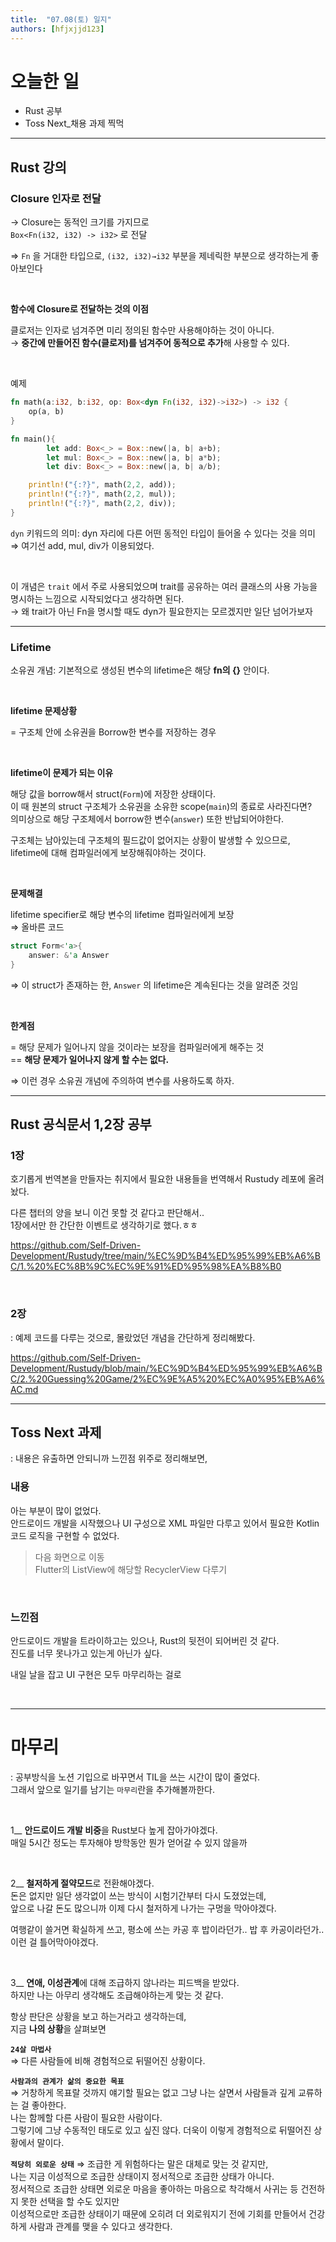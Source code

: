 ```yaml
---
title:  "07.08(토) 일지"
authors: [hfjxjjd123]
---
```


# 오늘한 일
- Rust 공부
- Toss Next_채용 과제 찍먹

---
## Rust 강의
### Closure 인자로 전달

→ Closure는 동적인 크기를 가지므로  
`Box<Fn(i32, i32) -> i32>` 로 전달

⇒ `Fn` 을 거대한 타입으로, `(i32, i32)→i32` 부분을 제네릭한 부분으로 생각하는게 좋아보인다  

<br/>

**함수에 Closure로 전달하는 것의 이점**  

클로저는 인자로 넘겨주면 미리 정의된 함수만 사용해야하는 것이 아니다.  
→ **중간에 만들어진 함수(클로저)를 넘겨주어 동적으로 추가**해 사용할 수 있다.

<br/>

예제
```rust
fn math(a:i32, b:i32, op: Box<dyn Fn(i32, i32)->i32>) -> i32 {
    op(a, b)
}

fn main(){
		let add: Box<_> = Box::new(|a, b| a+b);		
		let mul: Box<_> = Box::new(|a, b| a*b);
		let div: Box<_> = Box::new(|a, b| a/b);

    println!("{:?}", math(2,2, add));
    println!("{:?}", math(2,2, mul));
    println!("{:?}", math(2,2, div));
}
```

`dyn` 키워드의 의미: dyn 자리에 다른 어떤 동적인 타입이 들어올 수 있다는 것을 의미  
⇒ 여기선 add, mul, div가 이용되었다.

<br/>

이 개념은 `trait` 에서 주로 사용되었으며 trait를 공유하는 여러 클래스의 사용 가능을 명시하는 느낌으로 시작되었다고 생각하면 된다.  
→ 왜 trait가 아닌 Fn을 명시할 때도 dyn가 필요한지는 모르겠지만 일단 넘어가보자

---

### Lifetime

소유권 개념: 기본적으로 생성된 변수의 lifetime은 해당 **fn의 {}** 안이다.

<br/>

**lifetime 문제상황**

= 구조체 안에 소유권을 Borrow한 변수를 저장하는 경우

<br/>

**lifetime이 문제가 되는 이유**

해당 값을 borrow해서 struct(`Form`)에 저장한 상태이다.  
이 때 원본의 struct 구조체가 소유권을 소유한 scope(`main`)의 종료로 사라진다면?  
의미상으로 해당 구조체에서 borrow한 변수(`answer`) 또한 반납되어야한다.  

구조체는 남아있는데 구조체의 필드값이 없어지는 상황이 발생할 수 있으므로,  
lifetime에 대해 컴파일러에게 보장해줘야하는 것이다.  

<br/>

**문제해결**

lifetime specifier로 해당 변수의 lifetime 컴파일러에게 보장  
⇒ 올바른 코드

```rust
struct Form<'a>{
    answer: &'a Answer
}
```

⇒ 이 struct가 존재하는 한, `Answer` 의 lifetime은 계속된다는 것을 알려준 것임

<br/>

**한계점**

= 해당 문제가 일어나지 않을 것이라는 보장을 컴파일러에게 해주는 것  
== **해당 문제가 일어나지 않게 할 수는 없다.**

⇒ 이런 경우 소유권 개념에 주의하여 변수를 사용하도록 하자.

---

## Rust 공식문서 1,2장 공부
### 1장
호기롭게 번역본을 만들자는 취지에서 필요한 내용들을 번역해서 Rustudy 레포에 올려놨다.

다른 챕터의 양을 보니 이건 못할 것 같다고 판단해서..  
1장에서만 한 간단한 이벤트로 생각하기로 했다.ㅎㅎ  

https://github.com/Self-Driven-Development/Rustudy/tree/main/%EC%9D%B4%ED%95%99%EB%A6%BC/1.%20%EC%8B%9C%EC%9E%91%ED%95%98%EA%B8%B0


<br/>

### 2장
: 예제 코드를 다루는 것으로, 몰랐었던 개념을 간단하게 정리해봤다.

https://github.com/Self-Driven-Development/Rustudy/blob/main/%EC%9D%B4%ED%95%99%EB%A6%BC/2.%20Guessing%20Game/2%EC%9E%A5%20%EC%A0%95%EB%A6%AC.md


---

## Toss Next 과제
: 내용은 유출하면 안되니까 느낀점 위주로 정리해보면,  

### 내용
아는 부분이 많이 없었다.  
안드로이드 개발을 시작했으나 UI 구성으로 XML 파일만 다루고 있어서 필요한 Kotlin 코드 로직을 구현할 수 없었다.

> 다음 화면으로 이동  
> Flutter의 ListView에 해당할 RecyclerView 다루기

<br/>

### 느낀점
안드로이드 개발을 트라이하고는 있으나, Rust의 뒷전이 되어버린 것 같다.  
진도를 너무 못나가고 있는게 아닌가 싶다.  

내일 날을 잡고 UI 구현은 모두 마무리하는 걸로

<br/>

---

# 마무리
: 공부방식을 노션 기입으로 바꾸면서 TIL을 쓰는 시간이 많이 줄었다.  
그래서 앞으로 일기를 남기는 `마무리`란을 추가해볼까한다.

<br/>

1__ **안드로이드 개발 비중**을 Rust보다 높게 잡아가야겠다.  
매일 5시간 정도는 투자해야 방학동안 뭔가 얻어갈 수 있지 않을까  

<br/>

2__ **철저하게 절약모드**로 전환해야겠다.  
돈은 없지만 일단 생각없이 쓰는 방식이 시험기간부터 다시 도졌었는데,  
앞으로 나갈 돈도 많으니까 이제 다시 철저하게 나가는 구멍을 막아야겠다.  

여행같이 쓸거면 확실하게 쓰고, 평소에 쓰는 카공 후 밥이라던가.. 밥 후 카공이라던가.. 이런 걸 틀어막아야겠다.

<br/>

3__ **연애, 이성관계**에 대해 조급하지 않나라는 피드백을 받았다.  
하지만 나는 아무리 생각해도 조급해야하는게 맞는 것 같다.  

항상 판단은 상황을 보고 하는거라고 생각하는데,  
지금 **나의 상황**을 살펴보면  

**`24살 마법사`**  
⇒ 다른 사람들에 비해 경험적으로 뒤떨어진 상황이다.

**`사람과의 관계가 삶의 중요한 목표`**  
⇒ 거창하게 목표랄 것까지 얘기할 필요는 없고 그냥 나는 살면서 사람들과 깊게 교류하는 걸 좋아한다.  
나는 함께할 다른 사람이 필요한 사람이다.  
그렇기에 그냥 수동적인 태도로 있고 싶진 않다. 더욱이 이렇게 경험적으로 뒤떨어진 상황에서 말이다.

**`적당히 외로운 상태`**
⇒ 조급한 게 위험하다는 말은 대체로 맞는 것 같지만,  
나는 지금 이성적으로 조급한 상태이지 정서적으로 조급한 상태가 아니다.  
정서적으로 조급한 상태면 외로운 마음을 좋아하는 마음으로 착각해서 사귀는 등 건전하지 못한 선택을 할 수도 있지만  
이성적으로만 조급한 상태이기 때문에 오히려 더 외로워지기 전에 기회를 만들어서 건강하게 사람과 관계를 맺을 수 있다고 생각한다.

